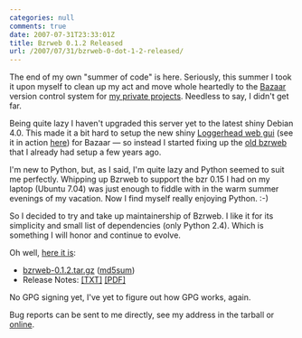 ```yaml
---
categories: null
comments: true
date: 2007-07-31T23:33:01Z
title: Bzrweb 0.1.2 Released
url: /2007/07/31/bzrweb-0-dot-1-2-released/
---
```


The end of my own "summer of code" is here.  Seriously, this summer I
took it upon myself to clean up my act and move whole heartedly to the
[Bazaar][1] version control system for [my private projects][2].
Needless to say, I didn't get far.

Being quite lazy I haven't upgraded this server yet to the latest shiny
Debian 4.0.  This made it a bit hard to setup the new shiny
[Loggerhead web gui][3] (see it in action [here][4]) for Bazaar &mdash;
so instead I started fixing up the [old bzrweb][5] that I already had
setup a few years ago.

I'm new to Python, but, as I said, I'm quite lazy and Python seemed to
suit me perfectly.  Whipping up Bzrweb to support the bzr 0.15 I had on
my laptop (Ubuntu 7.04) was just enough to fiddle with in the warm
summer evenings of my vacation.  Now I find myself really enjoying
Python. :-)

So I decided to try and take up maintainership of Bzrweb.  I like it for
its simplicity and small list of dependencies (only Python 2.4).  Which
is something I will honor and continue to evolve.

Oh well, [here it is][6]:

* [bzrweb-0.1.2.tar.gz][7] ([md5sum][8])
* Release Notes: [[TXT]][9] [[PDF]][10]

No GPG signing yet, I've yet to figure out how GPG works, again.

Bug reports can be sent to me directly, see my address in the tarball or
[online][2].

[1]: http://www.bazaar-vcs.org/
[2]: https://web.archive.org/web/20090601005547/http://vmlinux.org/jocke/bzr/
[3]: https://web.archive.org/web/20090601005547/http://www.lag.net/loggerhead/
[4]: https://web.archive.org/web/20090601005547/http://codebrowse.launchpad.net/~mwhudson/loggerhead/production/changes
[5]: https://web.archive.org/web/20090601005547/http://mccormick.cx/dev/bzrweb/
[6]: ftp://vmlinux.org/pub/bzrweb/
[7]: ftp://vmlinux.org/pub/bzrweb/bzrweb-0.1.2.tar.gz
[8]: ftp://vmlinux.org/pub/bzrweb/bzrweb-0.1.2.tar.gz.md5sum
[9]: ftp://vmlinux.org/pub/bzrweb/ReleaseNotes-0.1.2.txt
[10]: ftp://vmlinux.org/pub/bzrweb/ReleaseNotes-0.1.2.pdf

